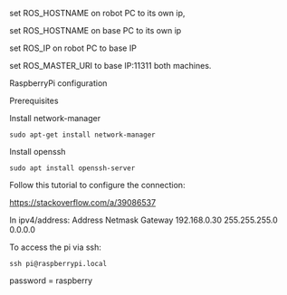 set ROS_HOSTNAME on robot PC to its own ip,

set ROS_HOSTNAME on base PC to its own ip

set ROS_IP on robot PC to base IP

set ROS_MASTER_URI to base IP:11311 both machines.


RaspberryPi configuration

Prerequisites

Install network-manager
```
sudo apt-get install network-manager
```
Install openssh

```
sudo apt install openssh-server
```

Follow this tutorial to configure the connection:

https://stackoverflow.com/a/39086537

In ipv4/address:
   Address         Netmask      Gateway
192.168.0.30    255.255.255.0   0.0.0.0

To access the pi via ssh:

```
ssh pi@raspberrypi.local
```
password = raspberry
